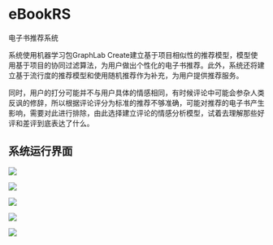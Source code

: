 # eBookRS
电子书推荐系统

系统使用机器学习包GraphLab Create建立基于项目相似性的推荐模型，模型使用基于项目的协同过滤算法，为用户做出个性化的电子书推荐。此外，系统还将建立基于流行度的推荐模型和使用随机推荐作为补充，为用户提供推荐服务。

同时，用户的打分可能并不与用户具体的情感相同，有时候评论中可能会参杂人类反讽的修辞，所以根据评论评分为标准的推荐不够准确，可能对推荐的电子书产生影响，需要对此进行排除，由此选择建立评论的情感分析模型，试着去理解那些好评和差评到底表达了什么。

## 系统运行界面
![](https://github.com/tjnu1430130310/eBookRS/blob/master/static/img/running/127.0.0.1_8000_.png)

![](https://github.com/tjnu1430130310/eBookRS/blob/master/static/img/running/127.0.0.1_8000_user_index.png)

![](https://github.com/tjnu1430130310/eBookRS/blob/master/static/img/running/127.0.0.1_8000_books_12578_.png)

![](https://github.com/tjnu1430130310/eBookRS/blob/master/static/img/running/127.0.0.1_8000_admin_.png)

![](https://github.com/tjnu1430130310/eBookRS/blob/master/static/img/running/127.0.0.1_8000_admin_books_book_.png)
